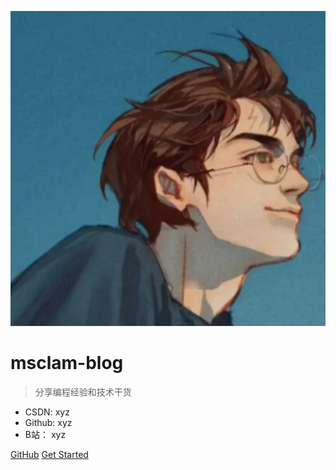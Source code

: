 ![logo](_media/icon.jpg)

# msclam-blog

> 分享编程经验和技术干货

- CSDN: xyz
- Github: xyz
- B站： xyz

[GitHub](https://github.com/docsifyjs/docsify/)
[Get Started](#docsify)
